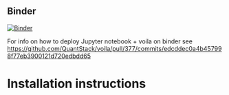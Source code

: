 ## Binder
[![Binder](https://mybinder.org/badge_logo.svg)](https://mybinder.org/v2/gh/lucydot/gui_workshop/master?urlpath=%2Fvoila%2Frender%2Fplot_jupyter_widgets.ipynb)

For info on how to deploy Jupyter notebook + voila on binder see https://github.com/QuantStack/voila/pull/377/commits/edcddec0a4b457998f77eb3900121d720edbdd65

# Installation instructions

